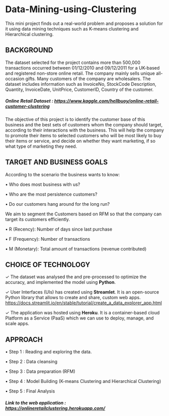 # Data-Mining-using-Clustering
This mini project finds out a real-world problem and proposes a solution for it using  data mining techniques such as K-means clustering and Hierarchical clustering.


## BACKGROUND

  The dataset selected for the project contains more than 500,000 transactions occurred between 01/12/2010 and 09/12/2011 for a UK-based and registered non-store online retail. The company mainly sells unique all-occasion gifts. Many customers of the company are wholesalers. The dataset includes information such as InvoiceNo, StockCode Description, Quantity, InvoiceDate, UnitPrice, CustomerID, Country of the customer.
##### Online Retail Dataset : https://www.kaggle.com/hellbuoy/online-retail-customer-clustering

  The objective of this project is to identify the customer base of this business and the best sets of customers whom the company should target, according to their interactions with the business. This will help the company to promote their items to selected customers who will be most likely to buy their items or service, and decide on whether they want marketing, if so what type of marketing they need.

## TARGET AND BUSINESS GOALS

According to the scenario the business wants to know:

• Who does most business with us?

• Who are the most persistence customers?

• Do our customers hang around for the long run?

We aim to segment the Customers based on RFM so that the company can target its customers efficiently.

• R (Recency): Number of days since last purchase 

• F (Frequency): Number of transactions 

• M (Monetary): Total amount of transactions (revenue contributed)


## CHOICE OF TECHNOLOGY

✓ The dataset was analysed the and pre-processed to optimize the accuracy, and 
implemented the model using <b>Python</b>.

✓ User Interfaces (UIs) has created using <b>Streamlet</b>. It is an open-source Python library 
that allows to create and share, custom web apps.
https://docs.streamlit.io/en/stable/tutorial/create_a_data_explorer_app.html

✓ The application was hosted using <b>Heroku</b>. It is a container-based cloud Platform as a 
Service (PaaS) which we can use to deploy, manage, and scale apps.

## APPROACH

• Step 1 : Reading and exploring the data.

• Step 2 : Data cleansing

• Step 3 : Data preparation (RFM)

• Step 4 : Model Building (K-means Clustering and Hierarchical Clustering)

• Step 5 : Final Analysis


##### Link to the web application : https://onlineretailclustering.herokuapp.com/
